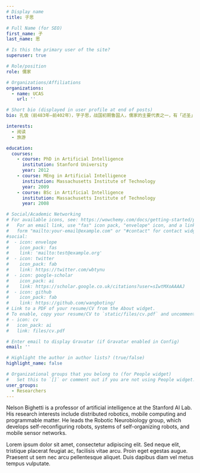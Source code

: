 ```yaml
---
# Display name
title: 子思

# Full Name (for SEO)
first_name: 子
last_name: 思

# Is this the primary user of the site?
superuser: true

# Role/position
role: 儒家

# Organizations/Affiliations
organizations:
  - name: UCAS
    url: ''

# Short bio (displayed in user profile at end of posts)
bio: 孔伋（前483年—前402年），字子思，战国初期鲁国人，儒家的主要代表之一，有「述圣」之称，为孔子的孙子，孔鲤的儿子，曾受业于曾子。 出仕于鲁穆公，传说四书之一的《中庸》是他所作，但此说难以证实。 而他所著的《子思子》一书已佚。孟子曾就学于其弟子或门下学者。 又《荀子・非十二子》将子思、孟子二人归为一类，指其思孟五行说「僻违而无类，幽隐而无说，闭约而无解」。 故后世又以思孟并称二人，其学派称为思孟学派。

interests:
  - 阅读
  - 旅游

education:
  courses:
    - course: PhD in Artificial Intelligence
      institution: Stanford University
      year: 2012
    - course: MEng in Artificial Intelligence
      institution: Massachusetts Institute of Technology
      year: 2009
    - course: BSc in Artificial Intelligence
      institution: Massachusetts Institute of Technology
      year: 2008

# Social/Academic Networking
# For available icons, see: https://wowchemy.com/docs/getting-started/page-builder/#icons
#   For an email link, use "fas" icon pack, "envelope" icon, and a link in the
#   form "mailto:your-email@example.com" or "#contact" for contact widget.
#social:
#  - icon: envelope
#    icon_pack: fas
#    link: 'mailto:test@example.org'
#  - icon: twitter
#    icon_pack: fab
#    link: https://twitter.com/wbtynu
#  - icon: google-scholar
#    icon_pack: ai
#    link: https://scholar.google.co.uk/citations?user=sIwtMXoAAAAJ
#  - icon: github
#    icon_pack: fab
#    link: https://github.com/wangboting/
# Link to a PDF of your resume/CV from the About widget.
# To enable, copy your resume/CV to `static/files/cv.pdf` and uncomment the lines below.
# - icon: cv
#   icon_pack: ai
#   link: files/cv.pdf

# Enter email to display Gravatar (if Gravatar enabled in Config)
email: ''

# Highlight the author in author lists? (true/false)
highlight_name: false

# Organizational groups that you belong to (for People widget)
#   Set this to `[]` or comment out if you are not using People widget.
user_groups:
  - Researchers
---
```


Nelson Bighetti is a professor of artificial intelligence at the Stanford AI Lab. His research interests include distributed robotics, mobile computing and programmable matter. He leads the Robotic Neurobiology group, which develops self-reconfiguring robots, systems of self-organizing robots, and mobile sensor networks.

Lorem ipsum dolor sit amet, consectetur adipiscing elit. Sed neque elit, tristique placerat feugiat ac, facilisis vitae arcu. Proin eget egestas augue. Praesent ut sem nec arcu pellentesque aliquet. Duis dapibus diam vel metus tempus vulputate.
